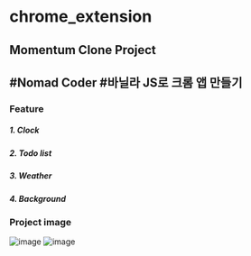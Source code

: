 # chrome_extension 
## Momentum Clone Project
## #Nomad Coder #바닐라 JS로 크롬 앱 만들기

### Feature
##### 1. Clock
##### 2. Todo list
##### 3. Weather
##### 4. Background


### Project image
![image](https://user-images.githubusercontent.com/61446585/94436674-adc69080-01d7-11eb-916a-22458990b826.png)
![image](https://user-images.githubusercontent.com/61446585/94436739-c59e1480-01d7-11eb-8c44-ebe932156b78.png)


